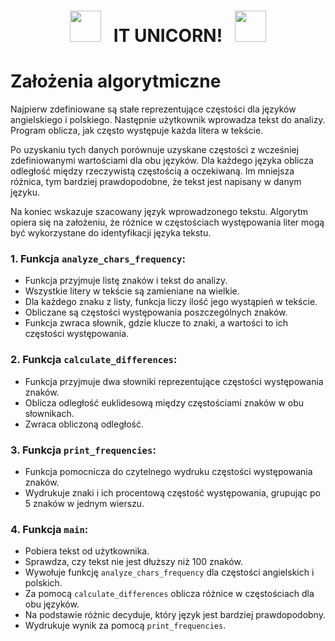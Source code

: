<div align="center">

# <img src="https://user-images.githubusercontent.com/74038190/213844263-a8897a51-32f4-4b3b-b5c2-e1528b89f6f3.png" width="50px" /> &nbsp; IT UNICORN! &nbsp; <img src="https://user-images.githubusercontent.com/74038190/213844263-a8897a51-32f4-4b3b-b5c2-e1528b89f6f3.png" width="50px" />
</div>

# Założenia algorytmiczne

Najpierw zdefiniowane są stałe reprezentujące częstości dla języków angielskiego i polskiego. Następnie użytkownik wprowadza tekst do analizy. Program oblicza, jak często występuje każda litera w tekście.

Po uzyskaniu tych danych porównuje uzyskane częstości z wcześniej zdefiniowanymi wartościami dla obu języków. Dla każdego języka oblicza odległość między rzeczywistą częstością a oczekiwaną. Im mniejsza różnica, tym bardziej prawdopodobne, że tekst jest napisany w danym języku.

Na koniec wskazuje szacowany język wprowadzonego tekstu. Algorytm opiera się na założeniu, że różnice w częstościach występowania liter mogą być wykorzystane do identyfikacji języka tekstu.


### 1. Funkcja `analyze_chars_frequency`:
- Funkcja przyjmuje listę znaków i tekst do analizy.
- Wszystkie litery w tekście są zamieniane na wielkie.
- Dla każdego znaku z listy, funkcja liczy ilość jego wystąpień w tekście.
- Obliczane są częstości występowania poszczególnych znaków.
- Funkcja zwraca słownik, gdzie klucze to znaki, a wartości to ich częstości występowania.

### 2. Funkcja `calculate_differences`:
- Funkcja przyjmuje dwa słowniki reprezentujące częstości występowania znaków.
- Oblicza odległość euklidesową między częstościami znaków w obu słownikach.
- Zwraca obliczoną odległość.

### 3. Funkcja `print_frequencies`:
- Funkcja pomocnicza do czytelnego wydruku częstości występowania znaków.
- Wydrukuje znaki i ich procentową częstość występowania, grupując po 5 znaków w jednym wierszu.

### 4. Funkcja `main`:
- Pobiera tekst od użytkownika.
- Sprawdza, czy tekst nie jest dłuższy niż 100 znaków.
- Wywołuje funkcję `analyze_chars_frequency` dla częstości angielskich i polskich.
- Za pomocą `calculate_differences` oblicza różnice w częstościach dla obu języków.
- Na podstawie różnic decyduje, który język jest bardziej prawdopodobny.
- Wydrukuje wynik za pomocą `print_frequencies`.